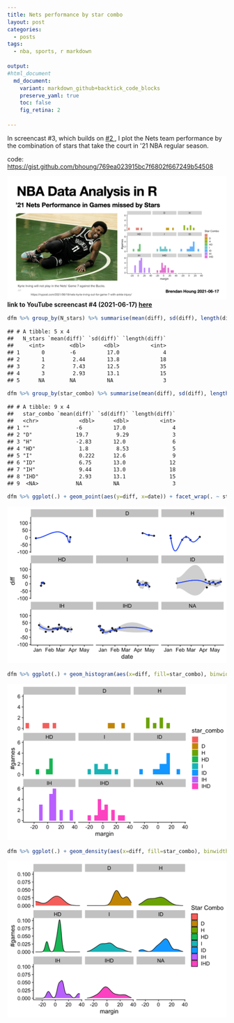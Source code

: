 ```yaml
---
title: Nets performance by star combo
layout: post
categories:
  - posts
tags:
  - nba, sports, r markdown

output: 
#html_document
  md_document:
    variant: markdown_github+backtick_code_blocks
    preserve_yaml: true
    toc: false
    fig_retina: 2
  
---
```


In screencast #3, which builds on [#2 ](/nets-performance-in-games-missed/)
, I plot the Nets team performance by the combination of stars that take the court in '21 NBA regular season.

code: <a href="https://gist.github.com/bhoung/769ea023915bc7f6802f667249b54508"> https://gist.github.com/bhoung/769ea023915bc7f6802f667249b54508 </a>

<a href="https://youtu.be/ccpVqk9KUsU"> <img src="/assets/images/sc3.jpeg" alt="drawing" width="600"/>  </a>
<br>
<b>link to YouTube screencast #4 (2021-06-17) <a href="https://www.youtube.com/watch?v=ccpVqk9KUsU"> here </a></b> 


``` r
dfm %>% group_by(N_stars) %>% summarise(mean(diff), sd(diff), length(diff))
```

    ## # A tibble: 5 x 4
    ##   N_stars `mean(diff)` `sd(diff)` `length(diff)`
    ##     <int>        <dbl>      <dbl>          <int>
    ## 1       0        -6          17.0              4
    ## 2       1         2.44       13.8             18
    ## 3       2         7.43       12.5             35
    ## 4       3         2.93       13.1             15
    ## 5      NA        NA          NA                3

``` r
dfm %>% group_by(star_combo) %>% summarise(mean(diff), sd(diff), length(diff))
```

    ## # A tibble: 9 x 4
    ##   star_combo `mean(diff)` `sd(diff)` `length(diff)`
    ##   <chr>             <dbl>      <dbl>          <int>
    ## 1 ""               -6          17.0               4
    ## 2 "D"              19.7         9.29              3
    ## 3 "H"              -2.83       12.0               6
    ## 4 "HD"              1.8         8.53              5
    ## 5 "I"               0.222      12.6               9
    ## 6 "ID"              6.75       13.0              12
    ## 7 "IH"              9.44       13.0              18
    ## 8 "IHD"             2.93       13.1              15
    ## 9  <NA>            NA          NA                 3

``` r
dfm %>% ggplot(.) + geom_point(aes(y=diff, x=date)) + facet_wrap(. ~ star_combo) + geom_smooth(aes(x=date, y=diff)) + theme_cowplot()
```

<img src="/assets/images/2021-06-17-nba-21-bbr_files/figure-markdown_github/unnamed-chunk-10-2.png" width="672" />

``` r
dfm %>% ggplot(.) + geom_histogram(aes(x=diff, fill=star_combo), binwidth = 5) + facet_wrap(. ~ star_combo) + theme_cowplot() + labs(x="margin", y="#games")
```

<img src="/assets/images/2021-06-17-nba-21-bbr_files/figure-markdown_github/unnamed-chunk-11-1.png" width="672" />

``` r
dfm %>% ggplot(.) + geom_density(aes(x=diff, fill=star_combo), binwidth = 5) + facet_wrap(. ~ star_combo) + theme_cowplot() + labs(x="margin", y="#games", fill="Star Combo")
```

<img src="/assets/images/2021-06-17-nba-21-bbr_files/figure-markdown_github/unnamed-chunk-12-1.png" width="672" />
